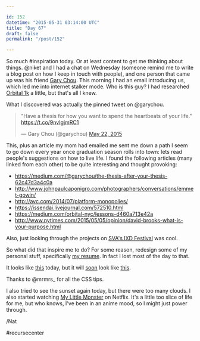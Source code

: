 ```yaml
---

id: 152
datetime: "2015-05-31 03:14:00 UTC"
title: "Day 67"
draft: false
permalink: "/post/152"

---
```


So much #inspiration today. Or at least content to get me thinking about things. @niket and I had a chat on Wednesday (someone remind me to write a blog post on how I keep in touch with people), and one person that came up was his friend [Gary Chou](http://garychou.com/). This morning I had an email introducing us, which led me into internet stalker mode. Who is this guy? I had researched [Orbital 1k](http://orbitalnyc.com/1k/) a little, but that's all I knew.

What I discovered was actually the pinned tweet on @garychou.

<blockquote class="twitter-tweet" lang="en"><p lang="en" dir="ltr">&quot;Have a thesis for how you want to spend the heartbeats of your life.&quot; <a href="https://t.co/9nvIgjmRC1">https://t.co/9nvIgjmRC1</a></p>&mdash; Gary Chou (@garychou) <a href="https://twitter.com/garychou/status/601749827307839488">May 22, 2015</a></blockquote>
<script async src="//platform.twitter.com/widgets.js" charset="utf-8"></script>

This, plus an article my mom had emailed me sent me down a path I seem to go down every year once graduation season rolls into town: lets read people's suggestions on how to live life. I found the following articles (many linked from each other) to be quite interesting and thought provoking:

 - https://medium.com/@garychou/the-thesis-after-your-thesis-62c47d3a4c0a
 - http://www.johnpaulcaponigro.com/photographers/conversations/emmet-gowin/
 - http://avc.com/2014/07/platform-monopolies/
 - https://issendai.livejournal.com/572510.html
 - https://medium.com/orbital-nyc/lessons-d460a713e42a
 - http://www.nytimes.com/2015/05/05/opinion/david-brooks-what-is-your-purpose.html

Also, just looking through the projects on [SVA's IXD Festival](http://www.festival.interactiondesign.sva.edu/) was cool.

So what did that inspire me to do? For some reason, redesign some of my personal stuff, specifically [my resume](http://natwelch.com/resume). In fact I lost most of the day to that.

It looks like [this](http://cl.ly/bGzx/d) today, but it will [soon](https://github.com/icco/Resume/pull/4) look like [this](http://cl.ly/bGhJ/d).

Thanks to @mrmrs_ for all the CSS tips.

I also tried to see the sunset again today, but there were too many clouds. I also started watching [My Little Monster](https://en.wikipedia.org/wiki/My_Little_Monster) on Netflix. It's a little too slice of life for me, but who knows, I've been in an anime mood, so I might just power through.

/Nat

#recursecenter


